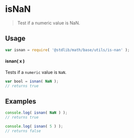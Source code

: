 isNaN
===
> Test if a numeric value is NaN.

<!-- <usage> -->
## Usage

``` javascript
var isnan = require( '@stdlib/math/base/utils/is-nan' );
```

#### isnan( x )

Tests if a `numeric` value is `NaN`.

``` javascript
var bool = isnan( NaN );
// returns true
```
<!-- </usage> -->

<!-- <examples> -->
## Examples

``` javascript
console.log( isnan( NaN ) );
// returns true

console.log( isnan( 5 ) );
// returns false
```
<!-- </examples> -->

<!-- <links> -->
<!-- </links> -->
